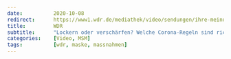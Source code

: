 ```yaml
---
date:          2020-10-08
redirect:      https://www1.wdr.de/mediathek/video/sendungen/ihre-meinung/video-lockern-oder-verschaerfen-welche-corona-regeln-sind-richtig-100.html
title:         WDR
subtitle:      "Lockern oder verschärfen? Welche Corona-Regeln sind richtig?"
categories:    [Video, MSM]
tags:          [wdr, maske, massnahmen]
---
```

